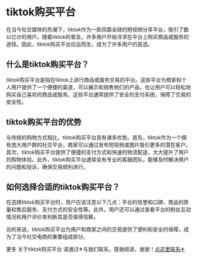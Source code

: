 # tiktok购买平台

在当今社交媒体的热潮下，tiktok作为一款风靡全球的短视频分享平台，吸引了数以亿计的用户。随着tiktok的普及，许多用户开始寻求在平台上购买商品或服务的途径。因此，tiktok购买平台应运而生，成为了许多用户的首选。

## 什么是tiktok购买平台？

tiktok购买平台是指在tiktok上进行商品或服务交易的平台。这些平台为商家和个人用户提供了一个便捷的渠道，可以展示和销售他们的产品，也让用户可以轻松地购买自己喜欢的商品或服务。这些平台通常提供了安全的支付系统，保障了交易的安全性。

## tiktok购买平台的优势

与传统的购物方式相比，tiktok购买平台具有诸多优势。首先，tiktok作为一个拥有庞大用户群的社交平台，商家可以通过发布短视频或图片吸引更多的潜在客户。其次，tiktok购买平台提供了便捷的支付方式和快速的物流配送，大大提升了用户的购物体验。此外，tiktok购买平台通常会有专业的客服团队，能够及时解决用户的问题和投诉，确保交易顺利进行。

## 如何选择合适的tiktok购买平台？

在选择tiktok购买平台时，用户应该注意以下几点：平台的信誉和口碑、商品的质量和售后服务、支付方式的安全性等。此外，用户还可以通过查看平台的粉丝互动情况和用户评价来判断其是否值得信赖。

总的来说，tiktok购买平台为用户和商家之间的交易提供了便利和安全的保障，成为了当今社交电商的重要组成部分。

更多 关于tiktok购买平台 请通过✈与我们联系，感谢阅读，谢谢！[点这里联系✈](https://w.k02.cc)